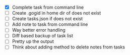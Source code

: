 - [x] Complete task from command line
- [ ] Create .gogid in home dir of does not exist
- [ ] Create tasks.json if does not exist
- [ ] Add note to task from command line
- [ ] Way better error handling
- [ ] Diff based backup of task list
- [ ] Pretty up the output
- [ ] Think about adding method to delete notes from tasks
